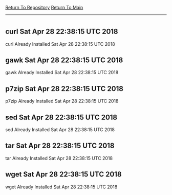 [Return To Repository](https://github.com/deathbybandaid/piholeparser/)
[Return To Main](https://github.com/deathbybandaid/piholeparser/blob/dev-nomerge/RecentRunLogs/Mainlog.md)
____________________________________
# 
## curl Sat Apr 28 22:38:15 UTC 2018
curl Already Installed Sat Apr 28 22:38:15 UTC 2018
## gawk Sat Apr 28 22:38:15 UTC 2018
gawk Already Installed Sat Apr 28 22:38:15 UTC 2018
## p7zip Sat Apr 28 22:38:15 UTC 2018
p7zip Already Installed Sat Apr 28 22:38:15 UTC 2018
## sed Sat Apr 28 22:38:15 UTC 2018
sed Already Installed Sat Apr 28 22:38:15 UTC 2018
## tar Sat Apr 28 22:38:15 UTC 2018
tar Already Installed Sat Apr 28 22:38:15 UTC 2018
## wget Sat Apr 28 22:38:15 UTC 2018
wget Already Installed Sat Apr 28 22:38:15 UTC 2018
